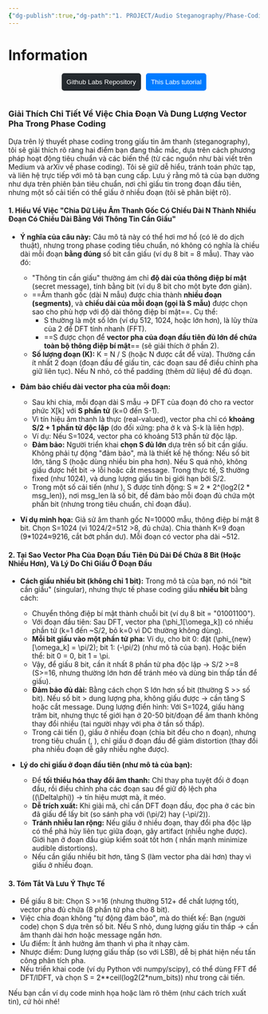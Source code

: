 ```yaml
---
{"dg-publish":true,"dg-path":"1. PROJECT/Audio Steganography/Phase-Coding/Phase coding - Cách chia đoạn âm thanh.md","dg-permalink":"2025/stego/phase-coding-sub","permalink":"/2025/stego/phase-coding-sub/","title":"Phase coding - Cách chia đoạn âm thanh","tags":["do-an","lecture_notes"],"created":"2025-09-12T15:44:18.534+07:00","updated":"2025-09-13T18:02:35.469+07:00"}
---
```



# Information
<div style="display: flex; justify-content: center; gap: 10px; margin-top: 10px;">
  <form action="https://github.com/TuTran21195/steg-labs">
    <button type="submit" style="padding: 10px; background: #24292e; color: white; border-radius: 5px; border: none;">Github Labs Repository</button>
  </form>
  <form action="https://tutran21195.github.io/steg-labs">
    <button type="submit" style="padding: 10px; background: #007bff; color: white; border-radius: 5px; border: none;">This Labs tutorial</button>
  </form>
</div>


### Giải Thích Chi Tiết Về Việc Chia Đoạn Và Dung Lượng Vector Pha Trong Phase Coding

Dựa trên lý thuyết phase coding trong giấu tin âm thanh (steganography), tôi sẽ giải thích rõ ràng hai điểm bạn đang thắc mắc, dựa trên cách phương pháp hoạt động tiêu chuẩn và các biến thể (từ các nguồn như bài viết trên Medium và arXiv về phase coding). Tôi sẽ giữ dễ hiểu, tránh toán phức tạp, và liên hệ trực tiếp với mô tả bạn cung cấp. Lưu ý rằng mô tả của bạn dường như dựa trên phiên bản tiêu chuẩn, nơi chỉ giấu tin trong đoạn đầu tiên, nhưng một số cải tiến có thể giấu ở nhiều đoạn (tôi sẽ phân biệt rõ).

#### 1. **Hiểu Về Việc "Chia Dữ Liệu Âm Thanh Gốc Có Chiều Dài N Thành Nhiều Đoạn Có Chiều Dài Bằng Với Thông Tin Cần Giấu"**
   - **Ý nghĩa của câu này:** Câu mô tả này có thể hơi mơ hồ (có lẽ do dịch thuật), nhưng trong phase coding tiêu chuẩn, nó không có nghĩa là chiều dài mỗi đoạn **bằng đúng** số bit cần giấu (ví dụ 8 bit = 8 mẫu). Thay vào đó:
     - "Thông tin cần giấu" thường ám chỉ **độ dài của thông điệp bí mật** (secret message), tính bằng bit (ví dụ 8 bit cho một byte đơn giản).
     - ==Âm thanh gốc (dài N mẫu) được chia thành **nhiều đoạn (segments)**, và **chiều dài của mỗi đoạn (gọi là S mẫu)** được chọn sao cho phù hợp với độ dài thông điệp bí mật==. Cụ thể:
       - S thường là một số lớn (ví dụ 512, 1024, hoặc lớn hơn), là lũy thừa của 2 để DFT tính nhanh (FFT).
       - ==S được chọn để **vector pha của đoạn đầu tiên đủ lớn để chứa toàn bộ thông điệp bí mật**== (sẽ giải thích ở phần 2).
     - **Số lượng đoạn (K):** K = N / S (hoặc N được cắt để vừa). Thường cần ít nhất 2 đoạn (đoạn đầu để giấu tin, các đoạn sau để điều chỉnh pha giữ liên tục). Nếu N nhỏ, có thể padding (thêm dữ liệu) để đủ đoạn.
   - **Đảm bảo chiều dài vector pha của mỗi đoạn:**
     - Sau khi chia, mỗi đoạn dài S mẫu → DFT của đoạn đó cho ra vector phức X[k] với **S phần tử** (k=0 đến S-1).
     - Vì tín hiệu âm thanh là thực (real-valued), vector pha chỉ có **khoảng S/2 + 1 phần tử độc lập** (do đối xứng: pha ở k và S-k là liên hợp).
     - Ví dụ: Nếu S=1024, vector pha có khoảng 513 phần tử độc lập.
     - **Đảm bảo:** Người triển khai **chọn S đủ lớn** dựa trên số bit cần giấu. Không phải tự động "đảm bảo", mà là thiết kế hệ thống: Nếu số bit lớn, tăng S (hoặc dùng nhiều bin pha hơn). Nếu S quá nhỏ, không giấu được hết bit → lỗi hoặc cắt message. Trong thực tế, S thường fixed (như 1024), và dung lượng giấu tin bị giới hạn bởi S/2.
     - Trong một số cải tiến (như ), S được tính động: S ≈ 2 * 2^{log2(2 * msg_len)}, nơi msg_len là số bit, để đảm bảo mỗi đoạn đủ chứa một phần bit (nhưng trong tiêu chuẩn, chỉ đoạn đầu).

   - **Ví dụ minh họa:** Giả sử âm thanh gốc N=10000 mẫu, thông điệp bí mật 8 bit. Chọn S=1024 (vì 1024/2=512 >8, đủ chứa). Chia thành K=9 đoạn (9*1024≈9216, cắt bớt phần dư). Mỗi đoạn có vector pha dài ~512.

#### 2. **Tại Sao Vector Pha Của Đoạn Đầu Tiên Đủ Dài Để Chứa 8 Bit (Hoặc Nhiều Hơn), Và Lý Do Chỉ Giấu Ở Đoạn Đầu**
   - **Cách giấu nhiều bit (không chỉ 1 bit):** Trong mô tả của bạn, nó nói "bit cần giấu" (singular), nhưng thực tế phase coding giấu **nhiều bit** bằng cách:
     - Chuyển thông điệp bí mật thành chuỗi bit (ví dụ 8 bit = "01001100").
     - Với đoạn đầu tiên: Sau DFT, vector pha \(\phi_1[\omega_k]\) có nhiều phần tử (k=1 đến ~S/2, bỏ k=0 vì DC thường không dùng).
     - **Mỗi bit giấu vào một phần tử pha:** Ví dụ, cho bit 0: đặt \(\phi_{new}[\omega_k] = \pi/2\); bit 1: \(-\pi/2\) (như mô tả của bạn). Hoặc biến thể: bit 0 = 0, bit 1 = \pi.
     - Vậy, để giấu 8 bit, cần ít nhất 8 phần tử pha độc lập → S/2 >=8 (S>=16, nhưng thường lớn hơn để tránh méo và dùng bin thấp tần để giấu).
     - **Đảm bảo đủ dài:** Bằng cách chọn S lớn hơn số bit (thường S >> số bit). Nếu số bit > dung lượng pha, không giấu được → cần tăng S hoặc cắt message. Dung lượng điển hình: Với S=1024, giấu hàng trăm bit, nhưng thực tế giới hạn ở 20-50 bit/đoạn để âm thanh không thay đổi nhiều (tai người nhạy với pha ở tần số thấp).
     - Trong cải tiến (), giấu ở nhiều đoạn (chia bit đều cho n đoạn), nhưng trong tiêu chuẩn (, ), chỉ giấu ở đoạn đầu để giảm distortion (thay đổi pha nhiều đoạn dễ gây nhiễu nghe được).

   - **Lý do chỉ giấu ở đoạn đầu tiên (như mô tả của bạn):**
     - Để **tối thiểu hóa thay đổi âm thanh:** Chỉ thay pha tuyệt đối ở đoạn đầu, rồi điều chỉnh pha các đoạn sau để giữ độ lệch pha (\(\Delta\phi\)) → tín hiệu mượt mà, ít méo.
     - **Dễ trích xuất:** Khi giải mã, chỉ cần DFT đoạn đầu, đọc pha ở các bin đã giấu để lấy bit (so sánh pha với \(\pi/2\) hay \(-\pi/2\)).
     - **Tránh nhiễu lan rộng:** Nếu giấu ở nhiều đoạn, thay đổi pha độc lập có thể phá hủy liên tục giữa đoạn, gây artifact (nhiễu nghe được). Giới hạn ở đoạn đầu giúp kiểm soát tốt hơn ( nhấn mạnh minimize audible distortions).
     - Nếu cần giấu nhiều bit hơn, tăng S (làm vector pha dài hơn) thay vì giấu ở nhiều đoạn.

#### 3. **Tóm Tắt Và Lưu Ý Thực Tế**
   - Để giấu 8 bit: Chọn S >=16 (nhưng thường 512+ để chất lượng tốt), vector pha đủ chứa (8 phần tử pha cho 8 bit).
   - Việc chia đoạn không "tự động đảm bảo", mà do thiết kế: Bạn (người code) chọn S dựa trên số bit. Nếu S nhỏ, dung lượng giấu tin thấp → cần âm thanh dài hơn hoặc message ngắn hơn.
   - Ưu điểm: Ít ảnh hưởng âm thanh vì pha ít nhạy cảm.
   - Nhược điểm: Dung lượng giấu thấp (so với LSB), dễ bị phát hiện nếu tấn công phân tích pha.
   - Nếu triển khai code (ví dụ Python với numpy/scipy), có thể dùng FFT để DFT/IDFT, và chọn S = 2**ceil(log2(2*num_bits)) như trong cải tiến.

Nếu bạn cần ví dụ code minh họa hoặc làm rõ thêm (như cách trích xuất tin), cứ hỏi nhé!